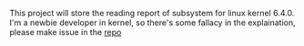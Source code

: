 This project will store the reading report of subsystem for linux kernel 6.4.0. I'm a newbie developer in kernel, so there's some fallacy in the explaination, please make issue in the [repo](https://github.com/victoryang00/wiki/tree/master/kernel-mm)